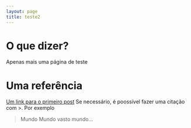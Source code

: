 ```yaml
---
layout: page
title: teste2
---
```


# O que dizer?
Apenas mais uma página de teste

# Uma referência
[Um link para o primeiro post](/_posts/2019-08-21-criando-uma-postagem-de-blog-com-markdown.md)
Se necessário, é poossível fazer uma citação com >. Por exemplo

>Mundo Mundo vasto mundo...
